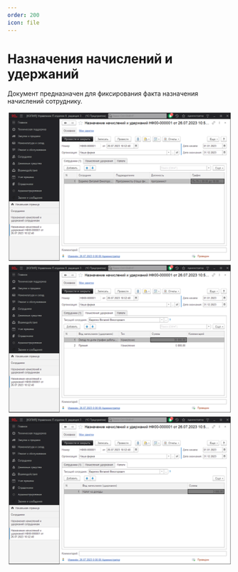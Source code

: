 ```yaml
---
order: 200
icon: file
---
```


# Назначения начислений и удержаний

Документ предназначен для фиксирования факта назначения начислений сотруднику.

![01_НачислениеУдержаний](static/01_НачислениеУдержаний.png)
![02_НачислениеУдержаний](static/02_НачислениеУдержаний.png)
![03_НачислениеУдержаний](static/03_НачислениеУдержаний.png)

